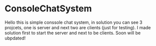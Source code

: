 # ConsoleChatSystem

Hello this is simple conssole chat system, in solution you can see 3 projcets, one is server and next two are clients (just for testing). I made solution first to start the server and next to be clients.
Soon will be ubpdated!
